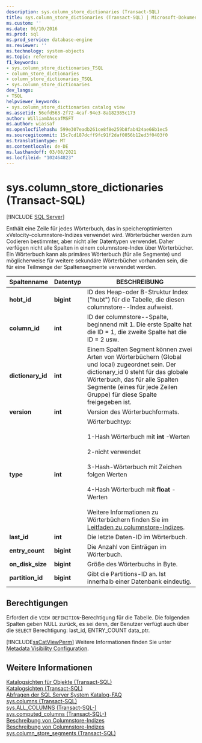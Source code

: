 ```yaml
---
description: sys.column_store_dictionaries (Transact-SQL)
title: sys.column_store_dictionaries (Transact-SQL) | Microsoft-Dokumentation
ms.custom: ''
ms.date: 06/10/2016
ms.prod: sql
ms.prod_service: database-engine
ms.reviewer: ''
ms.technology: system-objects
ms.topic: reference
f1_keywords:
- sys.column_store_dictionaries_TSQL
- column_store_dictionaries
- column_store_dictionaries_TSQL
- sys.column_store_dictionaries
dev_langs:
- TSQL
helpviewer_keywords:
- sys.column_store_dictionaries catalog view
ms.assetid: 56efd563-2f72-4caf-94e3-8a182385c173
author: WilliamDAssafMSFT
ms.author: wiassaf
ms.openlocfilehash: 599e307eadb261ce8f8e259b8fab424ae66b1ec5
ms.sourcegitcommit: 15c7cd187dcff9fc91f2daf0056b12ed3f0403f0
ms.translationtype: MT
ms.contentlocale: de-DE
ms.lasthandoff: 03/08/2021
ms.locfileid: "102464823"
---
```

# <a name="syscolumn_store_dictionaries-transact-sql"></a>sys.column_store_dictionaries (Transact-SQL)
[!INCLUDE [SQL Server](../../includes/applies-to-version/sqlserver.md)]

  Enthält eine Zeile für jedes Wörterbuch, das in speicheroptimierten xVelocity-columnstore-Indizes verwendet wird. Wörterbücher werden zum Codieren bestimmter, aber nicht aller Datentypen verwendet. Daher verfügen nicht alle Spalten in einem columnstore-Index über Wörterbücher. Ein Wörterbuch kann als primäres Wörterbuch (für alle Segmente) und möglicherweise für weitere sekundäre Wörterbücher vorhanden sein, die für eine Teilmenge der Spaltensegmente verwendet werden.  
  
|Spaltenname|Datentyp|BESCHREIBUNG|  
|-----------------|---------------|-----------------|  
|**hobt_id**|**bigint**|ID des Heap-oder B-Struktur Index ("hubt") für die Tabelle, die diesen columnstore--Index aufweist.|  
|**column_id**|**int**|ID der columnstore--Spalte, beginnend mit 1. Die erste Spalte hat die ID = 1, die zweite Spalte hat die ID = 2 usw.|  
|**dictionary_id**|**int**|Einem Spalten Segment können zwei Arten von Wörterbüchern (Global und local) zugeordnet sein. Der dictionary_id 0 steht für das globale Wörterbuch, das für alle Spalten Segmente (eines für jede Zeilen Gruppe) für diese Spalte freigegeben ist.|  
|**version**|**int**|Version des Wörterbuchformats.|  
|**type**|**int**|Wörterbuchtyp:<br /><br /> 1-Hash Wörterbuch mit **int** -Werten<br /><br /> 2-nicht verwendet<br /><br /> 3-Hash-Wörterbuch mit Zeichen folgen Werten<br /><br /> 4-Hash Wörterbuch mit **float** -Werten<br /><br /> Weitere Informationen zu Wörterbüchern finden Sie im [Leitfaden zu columnstore-Indizes](~/relational-databases/indexes/columnstore-indexes-overview.md).|  
|**last_id**|**int**|Die letzte Daten-ID im Wörterbuch.|  
|**entry_count**|**bigint**|Die Anzahl von Einträgen im Wörterbuch.|  
|**on_disk_size**|**bigint**|Größe des Wörterbuchs in Byte.|  
|**partition_id**|**bigint**|Gibt die Partitions-ID an. Ist innerhalb einer Datenbank eindeutig.|  
  
## <a name="permissions"></a>Berechtigungen  
Erfordert die `VIEW DEFINITION`-Berechtigung für die Tabelle. Die folgenden Spalten geben NULL zurück, es sei denn, der Benutzer verfügt auch über die `SELECT` Berechtigung: last_id, ENTRY_COUNT data_ptr.  
  
 [!INCLUDE[ssCatViewPerm](../../includes/sscatviewperm-md.md)] Weitere Informationen finden Sie unter [Metadata Visibility Configuration](../../relational-databases/security/metadata-visibility-configuration.md).  
  
## <a name="see-also"></a>Weitere Informationen  
 [Katalogsichten für Objekte &#40;Transact-SQL&#41;](../../relational-databases/system-catalog-views/object-catalog-views-transact-sql.md)   
 [Katalogsichten &#40;Transact-SQL&#41;](../../relational-databases/system-catalog-views/catalog-views-transact-sql.md)   
 [Abfragen der SQL Server System Katalog-FAQ](../../relational-databases/system-catalog-views/querying-the-sql-server-system-catalog-faq.yml)   
 [sys.columns &#40;Transact-SQL&#41;](../../relational-databases/system-catalog-views/sys-columns-transact-sql.md)   
 [sys.ALL_COLUMNS &#40;Transact-SQL-&#41;](../../relational-databases/system-catalog-views/sys-all-columns-transact-sql.md)   
 [sys.computed_columns &#40;Transact-SQL-&#41;](../../relational-databases/system-catalog-views/sys-computed-columns-transact-sql.md)   
 [Beschreibung von Columnstore-Indizes](~/relational-databases/indexes/columnstore-indexes-overview.md)   
 [Beschreibung von Columnstore-Indizes](~/relational-databases/indexes/columnstore-indexes-overview.md)   
 [sys.column_store_segments &#40;Transact-SQL&#41;](../../relational-databases/system-catalog-views/sys-column-store-segments-transact-sql.md)  
  
  

